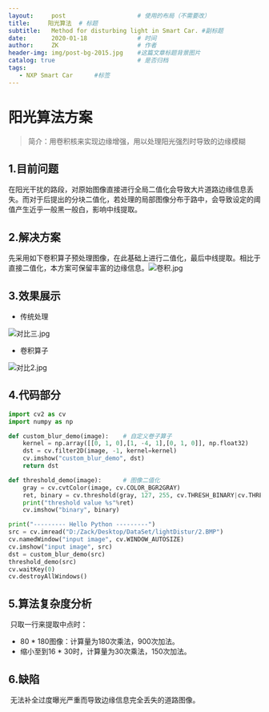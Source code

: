 ```yaml
---
layout:     post                    # 使用的布局（不需要改）
title:     阳光算法  # 标题 
subtitle:   Method for disturbing light in Smart Car. #副标题
date:       2020-01-18              # 时间
author:     ZK                      # 作者
header-img: img/post-bg-2015.jpg    #这篇文章标题背景图片
catalog: true                       # 是否归档
tags:
   - NXP Smart Car   	#标签
---
```


# 阳光算法方案

> 简介：用卷积核来实现边缘增强，用以处理阳光强烈时导致的边缘模糊

## 1.目前问题

​		在阳光干扰的路段，对原始图像直接进行全局二值化会导致大片道路边缘信息丢失。而对于后提出的分块二值化，若处理的局部图像分布于路中，会导致设定的阈值产生近乎一般黑一般白，影响中线提取。

## 2.解决方案

​		先采用如下卷积算子预处理图像，在此基础上进行二值化，最后中线提取。相比于直接二值化，本方案可保留丰富的边缘信息。![卷积.jpg](https://images.gitee.com/uploads/images/2020/0118/084618_8be65d42_5591410.jpeg)

## 3.效果展示

* 传统处理

![对比三.jpg](https://images.gitee.com/uploads/images/2020/0118/084617_629e9fe6_5591410.jpeg)

* 卷积算子

![对比2.jpg](https://images.gitee.com/uploads/images/2020/0118/084617_b682828d_5591410.jpeg)



## 4.代码部分

```python
import cv2 as cv
import numpy as np

def custom_blur_demo(image):	# 自定义卷子算子
    kernel = np.array([[0, 1, 0],[1, -4, 1],[0, 1, 0]], np.float32)
    dst = cv.filter2D(image, -1, kernel=kernel)
    cv.imshow("custom_blur_demo", dst)
    return dst

def threshold_demo(image):		# 图像二值化
    gray = cv.cvtColor(image, cv.COLOR_BGR2GRAY)
    ret, binary = cv.threshold(gray, 127, 255, cv.THRESH_BINARY|cv.THRESH_OTSU)
    print("threshold value %s"%ret)
    cv.imshow("binary", binary)

print("--------- Hello Python ---------")
src = cv.imread("D:/Zack/Desktop/DataSet/lightDistur/2.BMP")
cv.namedWindow("input image", cv.WINDOW_AUTOSIZE)
cv.imshow("input image", src)
dst = custom_blur_demo(src)
threshold_demo(src)
cv.waitKey(0)
cv.destroyAllWindows()
```

## 5.算法复杂度分析

​		只取一行来提取中点时：

* 80 * 180图像：计算量为180次乘法，900次加法。
* 缩小至到16 * 30时，计算量为30次乘法，150次加法。

## 6.缺陷

​		无法补全过度曝光严重而导致边缘信息完全丢失的道路图像。
